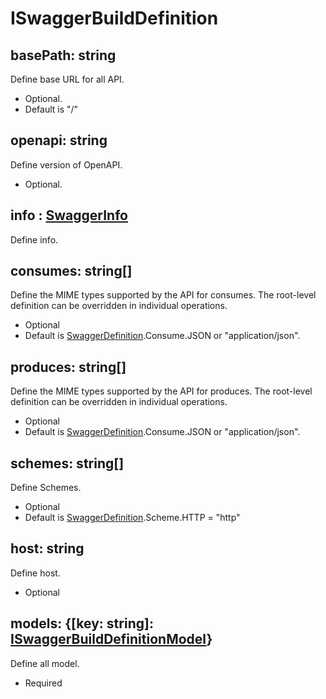 
# ISwaggerBuildDefinition

## basePath: string
Define base URL for all API.
- Optional. 
- Default is "/"

## openapi: string
Define version of OpenAPI.
- Optional.

## info : [SwaggerInfo](./i-swagger-info.md)
Define info.

## consumes: string[]
Define the MIME types supported by the API for consumes. The root-level definition can be overridden in individual operations.
- Optional
- Default is [SwaggerDefinition](./swagger-definition-constant.md).Consume.JSON or "application/json".

## produces: string[]
Define the MIME types supported by the API for produces. The root-level definition can be overridden in individual operations.
- Optional
- Default is [SwaggerDefinition](./swagger-definition-constant.md).Consume.JSON or "application/json".

## schemes: string[]
Define Schemes.
- Optional
- Default is [SwaggerDefinition](./swagger-definition-constant.md).Scheme.HTTP = "http"

## host: string
Define host.
- Optional

## models: {[key: string]: [ISwaggerBuildDefinitionModel](./i-swagger-build-definition-model.md)}
Define all model.
- Required
